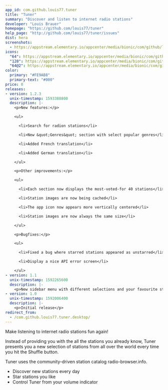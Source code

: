 ```yaml
---
app_id: com.github.louis77.tuner
title: "Tuner"
summary: "Discover and listen to internet radio stations"
developer: "Louis Brauer"
homepage: "https://github.com/louis77/tuner"
help_page: "http://github.com/louis77/tuner/issues"
dist: hera
screenshots:
  - https://appstream.elementary.io/appcenter/media/bionic/com/github/louis77.tuner/BA32B9F6083EAC3F757EAAC8A9990497/screenshots/image-1_orig.png
icons:
  "64": https://appstream.elementary.io/appcenter/media/bionic/com/github/louis77.tuner/BA32B9F6083EAC3F757EAAC8A9990497/icons/64x64/com.github.louis77.tuner_com.github.louis77.tuner.png
  "128": https://appstream.elementary.io/appcenter/media/bionic/com/github/louis77.tuner/BA32B9F6083EAC3F757EAAC8A9990497/icons/128x128/com.github.louis77.tuner_com.github.louis77.tuner.png
  "64@2": https://appstream.elementary.io/appcenter/media/bionic/com/github/louis77.tuner/BA32B9F6083EAC3F757EAAC8A9990497/icons/64x64@2/com.github.louis77.tuner_com.github.louis77.tuner.png
color:
  primary: "#FE9AB8"
  primary-text: "#000"
price: 0
releases:
- version: 1.2.3
  unix-timestamp: 1593388800
  description: |-
    <p>New features:</p>

    <ul>

      <li>Search for radion stations</li>

      <li>New &quot;Genres&quot; section with select popular genres</li>

      <li>Added French translation</li>

      <li>Added German translation</li>

    </ul>

    <p>Other improvements:</p>

    <ul>

      <li>Each section now displays the most-voted-for 40 stations</li>

      <li>Station images are now being cached</li>

      <li>The app icon now appears more vertically centered</li>

      <li>Station images are now always the same size</li>

    </ul>

    <p>Bugfixes:</p>

    <ul>

      <li>Fixed a bug where starred stations appeared as unstarred</li>

      <li>Display a nice API error screen</li>

    </ul>
- version: 1.1
  unix-timestamp: 1592265600
  description: |-
    <p>New sidebar menu with different selections and your favourite stations.</p>
- version: 1.0
  unix-timestamp: 1592006400
  description: |-
    <p>Initial release</p>
redirect_from:
  - /com.github.louis77.tuner.desktop/
---
```


<p>Make listening to internet radio stations fun again!</p>
<p>Instead of providing you with the all the stations you already know,
       Tuner presents you a new selection of stations from all over the world
       every time you hit the Shuffle button.</p>
<p>Tuner uses the community-driven station catalog radio-browser.info.</p>
<ul>
  <li>Discover new stations every day</li>
  <li>Star stations you like</li>
  <li>Control Tuner from your volume indicator</li>
</ul>